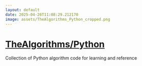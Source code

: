 ```yaml
---
layout: default
date: 2025-04-26T11:08:29.212170
image: assets/TheAlgorithms_Python_cropped.png
---
```


# [TheAlgorithms/Python](https://github.com/TheAlgorithms/Python)

Collection of Python algorithm code for learning and reference
